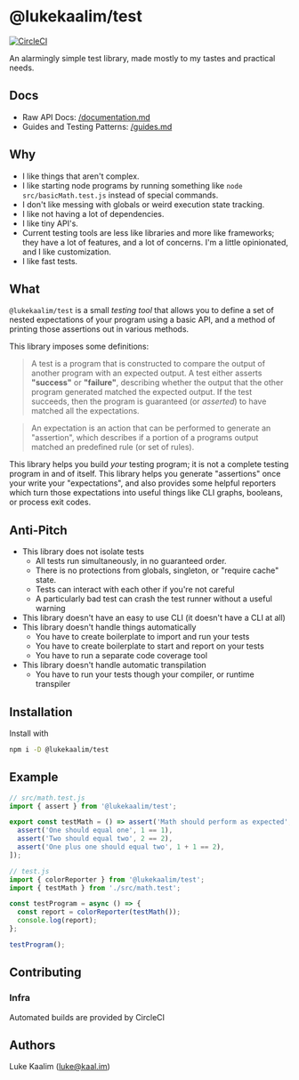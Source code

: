 # @lukekaalim/test
[![CircleCI](https://img.shields.io/circleci/build/github/lukekaalim/test)](https://circleci.com/gh/lukekaalim/test)

An alarmingly simple test library, made mostly to my tastes and practical needs.

## Docs
- Raw API Docs: 
[/documentation.md](/documentation.md)
- Guides and Testing Patterns:
[/guides.md](/guides.md)

## Why
- I like things that aren't complex.
- I like starting node programs by running something like `node src/basicMath.test.js` instead of special commands.
- I don't like messing with globals or weird execution state tracking.
- I like not having a lot of dependencies.
- I like tiny API's.
- Current testing tools are less like libraries and more like frameworks; they have a lot of features, and a lot of concerns. I'm a little opinionated, and I like customization.
- I like fast tests.

## What

`@lukekaalim/test` is a small _testing tool_ that allows you to define a set of nested expectations of your program using a basic API, and a method of printing those assertions out in various methods.

This library imposes some definitions:
> A test is a program that is constructed to compare the output of another program with an expected output. A test either asserts **"success"** or **"failure"**, describing whether the output that the other program generated matched the expected output. If the test succeeds, then the program is guaranteed (or _asserted_) to have matched all the expectations.

> An expectation is an action that can be performed to generate an "assertion", which describes if a portion of a programs output matched an predefined rule (or set of rules).

This library helps you build _your_ testing program; it is not a complete testing program in and of itself. This library helps you generate "assertions" once your write your "expectations", and also provides some helpful reporters which turn those expectations into useful things like CLI graphs, booleans, or process exit codes.

## Anti-Pitch

- This library does not isolate tests
  - All tests run simultaneously, in no guaranteed order.
  - There is no protections from globals, singleton, or "require cache" state.
  - Tests can interact with each other if you're not careful
  - A particularly bad test can crash the test runner without a useful warning
- This library doesn't have an easy to use CLI (it doesn't have a CLI at all)
- This library doesn't handle things automatically
  - You have to create boilerplate to import and run your tests
  - You have to create boilerplate to start and report on your tests
  - You have to run a separate code coverage tool
- This library doesn't handle automatic transpilation
  - You have to run your tests though your compiler, or runtime transpiler

## Installation
Install with
```bash
npm i -D @lukekaalim/test
```

## Example

```javascript
// src/math.test.js
import { assert } from '@lukekaalim/test';

export const testMath = () => assert('Math should perform as expected', [
  assert('One should equal one', 1 == 1),
  assert('Two should equal two', 2 == 2),
  assert('One plus one should equal two', 1 + 1 == 2),
]);
```
```javascript
// test.js
import { colorReporter } from '@lukekaalim/test';
import { testMath } from './src/math.test';

const testProgram = async () => {
  const report = colorReporter(testMath());
  console.log(report);
};

testProgram();
```

## Contributing

### Infra
Automated builds are provided by CircleCI

## Authors
Luke Kaalim (luke@kaal.im)